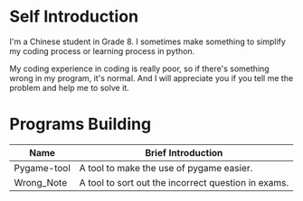 # Self Introduction
I'm a Chinese student in Grade 8. I sometimes make something to simplify my coding process or learning process in python.

My coding experience in coding is really poor, so if there's something wrong in my program, it's normal. And I will appreciate you if you tell me the problem and help me to solve it.

# Programs Building
Name|Brief Introduction
-|-
Pygame-tool|A tool to make the use of pygame easier.
Wrong_Note|A tool to sort out the incorrect question in exams.
